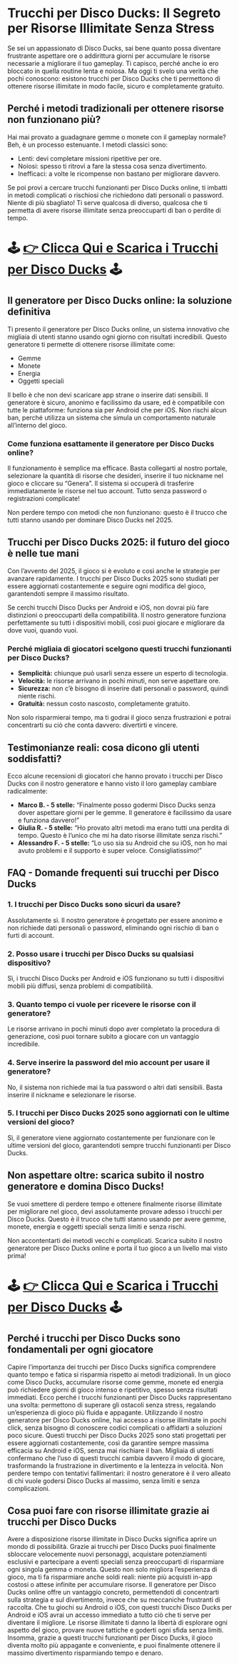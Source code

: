 <h1>Trucchi per Disco Ducks: Il Segreto per Risorse Illimitate Senza Stress</h1>

<p>Se sei un appassionato di Disco Ducks, sai bene quanto possa diventare frustrante aspettare ore o addirittura giorni per accumulare le risorse necessarie a migliorare il tuo gameplay. Ti capisco, perché anche io ero bloccato in quella routine lenta e noiosa. Ma oggi ti svelo una verità che pochi conoscono: esistono trucchi per Disco Ducks che ti permettono di ottenere risorse illimitate in modo facile, sicuro e completamente gratuito. </p>

<h2>Perché i metodi tradizionali per ottenere risorse non funzionano più?</h2>

<p>Hai mai provato a guadagnare gemme o monete con il gameplay normale? Beh, è un processo estenuante. I metodi classici sono:</p>

<ul>
  <li>Lenti: devi completare missioni ripetitive per ore.</li>
  <li>Noiosi: spesso ti ritrovi a fare la stessa cosa senza divertimento.</li>
  <li>Inefficaci: a volte le ricompense non bastano per migliorare davvero.</li>
</ul>

<p>Se poi provi a cercare trucchi funzionanti per Disco Ducks online, ti imbatti in metodi complicati o rischiosi che richiedono dati personali o password. Niente di più sbagliato! Ti serve qualcosa di diverso, qualcosa che ti permetta di avere risorse illimitate senza preoccuparti di ban o perdite di tempo.</p>

# 🕹️ **[👉 Clicca Qui e Scarica i Trucchi per Disco Ducks](https://tinyurl.com/GiornoGioco)** 🕹️

<h2>Il generatore per Disco Ducks online: la soluzione definitiva</h2>

<p>Ti presento il generatore per Disco Ducks online, un sistema innovativo che migliaia di utenti stanno usando ogni giorno con risultati incredibili. Questo generatore ti permette di ottenere risorse illimitate come:</p>

<ul>
  <li>Gemme</li>
  <li>Monete</li>
  <li>Energia</li>
  <li>Oggetti speciali</li>
</ul>

<p>Il bello è che non devi scaricare app strane o inserire dati sensibili. Il generatore è sicuro, anonimo e facilissimo da usare, ed è compatibile con tutte le piattaforme: funziona sia per Android che per iOS. Non rischi alcun ban, perché utilizza un sistema che simula un comportamento naturale all’interno del gioco.</p>

<h3>Come funziona esattamente il generatore per Disco Ducks online?</h3>

<p>Il funzionamento è semplice ma efficace. Basta collegarti al nostro portale, selezionare la quantità di risorse che desideri, inserire il tuo nickname nel gioco e cliccare su “Genera”. Il sistema si occuperà di trasferire immediatamente le risorse nel tuo account. Tutto senza password o registrazioni complicate!</p>

<p>Non perdere tempo con metodi che non funzionano: questo è il trucco che tutti stanno usando per dominare Disco Ducks nel 2025.</p>

<h2>Trucchi per Disco Ducks 2025: il futuro del gioco è nelle tue mani</h2>

<p>Con l’avvento del 2025, il gioco si è evoluto e così anche le strategie per avanzare rapidamente. I trucchi per Disco Ducks 2025 sono studiati per essere aggiornati costantemente e seguire ogni modifica del gioco, garantendoti sempre il massimo risultato.</p>

<p>Se cerchi trucchi Disco Ducks per Android e iOS, non dovrai più fare distinzioni o preoccuparti della compatibilità. Il nostro generatore funziona perfettamente su tutti i dispositivi mobili, così puoi giocare e migliorare da dove vuoi, quando vuoi.</p>

<h3>Perché migliaia di giocatori scelgono questi trucchi funzionanti per Disco Ducks?</h3>

<ul>
  <li><strong>Semplicità:</strong> chiunque può usarli senza essere un esperto di tecnologia.</li>
  <li><strong>Velocità:</strong> le risorse arrivano in pochi minuti, non serve aspettare ore.</li>
  <li><strong>Sicurezza:</strong> non c’è bisogno di inserire dati personali o password, quindi niente rischi.</li>
  <li><strong>Gratuità:</strong> nessun costo nascosto, completamente gratuito.</li>
</ul>

<p>Non solo risparmierai tempo, ma ti godrai il gioco senza frustrazioni e potrai concentrarti su ciò che conta davvero: divertirti e vincere.</p>

<h2>Testimonianze reali: cosa dicono gli utenti soddisfatti?</h2>

<p>Ecco alcune recensioni di giocatori che hanno provato i trucchi per Disco Ducks con il nostro generatore e hanno visto il loro gameplay cambiare radicalmente:</p>

<ul>
  <li><strong>Marco B. - 5 stelle:</strong> “Finalmente posso godermi Disco Ducks senza dover aspettare giorni per le gemme. Il generatore è facilissimo da usare e funziona davvero!”</li>
  <li><strong>Giulia R. - 5 stelle:</strong> “Ho provato altri metodi ma erano tutti una perdita di tempo. Questo è l’unico che mi ha dato risorse illimitate senza rischi.”</li>
  <li><strong>Alessandro F. - 5 stelle:</strong> “Lo uso sia su Android che su iOS, non ho mai avuto problemi e il supporto è super veloce. Consigliatissimo!”</li>
</ul>

<h2>FAQ - Domande frequenti sui trucchi per Disco Ducks</h2>

<h3>1. I trucchi per Disco Ducks sono sicuri da usare?</h3>
<p>Assolutamente sì. Il nostro generatore è progettato per essere anonimo e non richiede dati personali o password, eliminando ogni rischio di ban o furti di account.</p>

<h3>2. Posso usare i trucchi per Disco Ducks su qualsiasi dispositivo?</h3>
<p>Sì, i trucchi Disco Ducks per Android e iOS funzionano su tutti i dispositivi mobili più diffusi, senza problemi di compatibilità.</p>

<h3>3. Quanto tempo ci vuole per ricevere le risorse con il generatore?</h3>
<p>Le risorse arrivano in pochi minuti dopo aver completato la procedura di generazione, così puoi tornare subito a giocare con un vantaggio incredibile.</p>

<h3>4. Serve inserire la password del mio account per usare il generatore?</h3>
<p>No, il sistema non richiede mai la tua password o altri dati sensibili. Basta inserire il nickname e selezionare le risorse.</p>

<h3>5. I trucchi per Disco Ducks 2025 sono aggiornati con le ultime versioni del gioco?</h3>
<p>Sì, il generatore viene aggiornato costantemente per funzionare con le ultime versioni del gioco, garantendoti sempre trucchi funzionanti per Disco Ducks.</p>

<h2>Non aspettare oltre: scarica subito il nostro generatore e domina Disco Ducks!</h2>

<p>Se vuoi smettere di perdere tempo e ottenere finalmente risorse illimitate per migliorare nel gioco, devi assolutamente provare adesso i trucchi per Disco Ducks. Questo è il trucco che tutti stanno usando per avere gemme, monete, energia e oggetti speciali senza limiti e senza rischi.</p>

<p>Non accontentarti dei metodi vecchi e complicati. Scarica subito il nostro generatore per Disco Ducks online e porta il tuo gioco a un livello mai visto prima!</p>

# 🕹️ **[👉 Clicca Qui e Scarica i Trucchi per Disco Ducks](https://tinyurl.com/GiornoGioco)** 🕹️

<h2>Perché i trucchi per Disco Ducks sono fondamentali per ogni giocatore</h2>

<p>Capire l’importanza dei trucchi per Disco Ducks significa comprendere quanto tempo e fatica si risparmia rispetto ai metodi tradizionali. In un gioco come Disco Ducks, accumulare risorse come gemme, monete ed energia può richiedere giorni di gioco intenso e ripetitivo, spesso senza risultati immediati. Ecco perché i trucchi funzionanti per Disco Ducks rappresentano una svolta: permettono di superare gli ostacoli senza stress, regalando un’esperienza di gioco più fluida e appagante. Utilizzando il nostro generatore per Disco Ducks online, hai accesso a risorse illimitate in pochi click, senza bisogno di conoscere codici complicati o affidarti a soluzioni poco sicure. Questi trucchi per Disco Ducks 2025 sono stati progettati per essere aggiornati costantemente, così da garantire sempre massima efficacia su Android e iOS, senza mai rischiare il ban. Migliaia di utenti confermano che l’uso di questi trucchi cambia davvero il modo di giocare, trasformando la frustrazione in divertimento e la lentezza in velocità. Non perdere tempo con tentativi fallimentari: il nostro generatore è il vero alleato di chi vuole godersi Disco Ducks al massimo, senza limiti e senza complicazioni.</p>

<h2>Cosa puoi fare con risorse illimitate grazie ai trucchi per Disco Ducks</h2>

<p>Avere a disposizione risorse illimitate in Disco Ducks significa aprire un mondo di possibilità. Grazie ai trucchi per Disco Ducks puoi finalmente sbloccare velocemente nuovi personaggi, acquistare potenziamenti esclusivi e partecipare a eventi speciali senza preoccuparti di risparmiare ogni singola gemma o moneta. Questo non solo migliora l’esperienza di gioco, ma ti fa risparmiare anche soldi reali: niente più acquisti in-app costosi o attese infinite per accumulare risorse. Il generatore per Disco Ducks online offre un vantaggio concreto, permettendoti di concentrarti sulla strategia e sul divertimento, invece che su meccaniche frustranti di raccolta. Che tu giochi su Android o iOS, con questi trucchi Disco Ducks per Android e iOS avrai un accesso immediato a tutto ciò che ti serve per diventare il migliore. Le risorse illimitate ti danno la libertà di esplorare ogni aspetto del gioco, provare nuove tattiche e goderti ogni sfida senza limiti. Insomma, grazie a questi trucchi funzionanti per Disco Ducks, il gioco diventa molto più appagante e conveniente, e puoi finalmente ottenere il massimo divertimento risparmiando tempo e denaro.</p>
